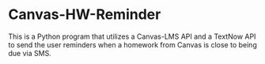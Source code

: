 # Canvas-HW-Reminder
This is a Python program that utilizes a Canvas-LMS API and a TextNow API to send the user reminders when a homework from Canvas is close to being due via SMS. 
